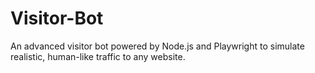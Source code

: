 # Visitor-Bot
An advanced visitor bot powered by Node.js and Playwright to simulate realistic, human-like traffic to any website.
